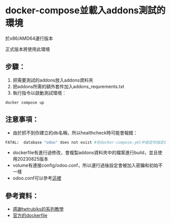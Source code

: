 # docker-compose並載入addons測試的環境
於x86/AMD64運行版本

正式版本將使用此環境


## 步驟：
1. 把需要測試的addons放入addons資料夾
2. 把addons所需的額外套件加入addons_requrements.txt
3. 執行指令以啟動測試環境：

```shell
docker compose up
```

## 注意事項：
- 由於抓不到你建立的db名稱，所以healthcheck時可能會報錯：
```bash
FATAL:  database "odoo" does not exist #在docker-compose.yml中設定你指定的名稱即可
```

- dockerfile有進行過修改，會複製addons資料夾中的檔案進行build，並且使用20230825版本
- volume有連接config/odoo.conf，所以運行過後設定會被加入密鑰和初始不一樣
- odoo.conf可以參考[這裡](https://www.cybrosys.com/odoo/odoo-books/odoo-16-development/setup-development-environment/conf-file/)

## 參考資料：
- [感謝twtrubiks的系列教學](https://github.com/twtrubiks/odoo-docker-tutorial)
- [官方的dockerfile](https://github.com/odoo/docker)